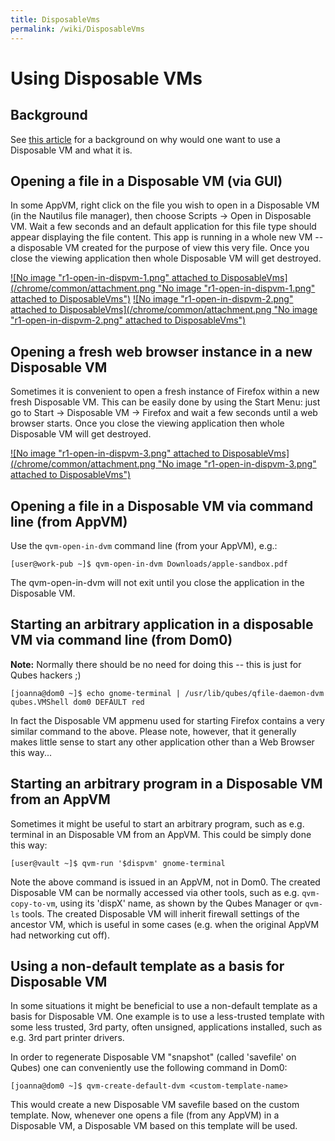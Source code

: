 ```yaml
---
title: DisposableVms
permalink: /wiki/DisposableVms
---
```


Using Disposable VMs
====================

Background
----------

See [​this article](http://theinvisiblethings.blogspot.com/2010/06/disposable-vms.html) for a background on why would one want to use a Disposable VM and what it is.

Opening a file in a Disposable VM (via GUI)
-------------------------------------------

In some AppVM, right click on the file you wish to open in a Disposable VM (in the Nautilus file manager), then choose Scripts -\> Open in Disposable VM. Wait a few seconds and an default application for this file type should appear displaying the file content. This app is running in a whole new VM -- a disposable VM created for the purpose of view this very file. Once you close the viewing application then whole Disposable VM will get destroyed.

[![No image "r1-open-in-dispvm-1.png" attached to DisposableVms](/chrome/common/attachment.png "No image "r1-open-in-dispvm-1.png" attached to DisposableVms")](/attachment/wiki/DisposableVms/r1-open-in-dispvm-1.png) [![No image "r1-open-in-dispvm-2.png" attached to DisposableVms](/chrome/common/attachment.png "No image "r1-open-in-dispvm-2.png" attached to DisposableVms")](/attachment/wiki/DisposableVms/r1-open-in-dispvm-2.png)

Opening a fresh web browser instance in a new Disposable VM
-----------------------------------------------------------

Sometimes it is convenient to open a fresh instance of Firefox within a new fresh Disposable VM. This can be easily done by using the Start Menu: just go to Start -\> Disposable VM -\> Firefox and wait a few seconds until a web browser starts. Once you close the viewing application then whole Disposable VM will get destroyed.

[![No image "r1-open-in-dispvm-3.png" attached to DisposableVms](/chrome/common/attachment.png "No image "r1-open-in-dispvm-3.png" attached to DisposableVms")](/attachment/wiki/DisposableVms/r1-open-in-dispvm-3.png)

Opening a file in a Disposable VM via command line (from AppVM)
---------------------------------------------------------------

Use the `qvm-open-in-dvm` command line (from your AppVM), e.g.:

``` {.wiki}
[user@work-pub ~]$ qvm-open-in-dvm Downloads/apple-sandbox.pdf
```

The qvm-open-in-dvm will not exit until you close the application in the Disposable VM.

Starting an arbitrary application in a disposable VM via command line (from Dom0)
---------------------------------------------------------------------------------

**Note:** Normally there should be no need for doing this -- this is just for Qubes hackers ;)

``` {.wiki}
[joanna@dom0 ~]$ echo gnome-terminal | /usr/lib/qubes/qfile-daemon-dvm qubes.VMShell dom0 DEFAULT red
```

In fact the Disposable VM appmenu used for starting Firefox contains a very similar command to the above. Please note, however, that it generally makes little sense to start any other application other than a Web Browser this way...

Starting an arbitrary program in a Disposable VM from an AppVM
--------------------------------------------------------------

Sometimes it might be useful to start an arbitrary program, such as e.g. terminal in an Disposable VM from an AppVM. This could be simply done this way:

``` {.wiki}
[user@vault ~]$ qvm-run '$dispvm' gnome-terminal
```

Note the above command is issued in an AppVM, not in Dom0. The created Disposable VM can be normally accessed via other tools, such as e.g. `qvm-copy-to-vm`, using its 'dispX' name, as shown by the Qubes Manager or `qvm-ls` tools. The created Disposable VM will inherit firewall settings of the ancestor VM, which is useful in some cases (e.g. when the original AppVM had networking cut off).

Using a non-default template as a basis for Disposable VM
---------------------------------------------------------

In some situations it might be beneficial to use a non-default template as a basis for Disposable VM. One example is to use a less-trusted template with some less trusted, 3rd party, often unsigned, applications installed, such as e.g. 3rd part printer drivers.

In order to regenerate Disposable VM "snapshot" (called 'savefile' on Qubes) one can conveniently use the following command in Dom0:

``` {.wiki}
[joanna@dom0 ~]$ qvm-create-default-dvm <custom-template-name>
```

This would create a new Disposable VM savefile based on the custom template. Now, whenever one opens a file (from any AppVM) in a Disposable VM, a Disposable VM based on this template will be used.
